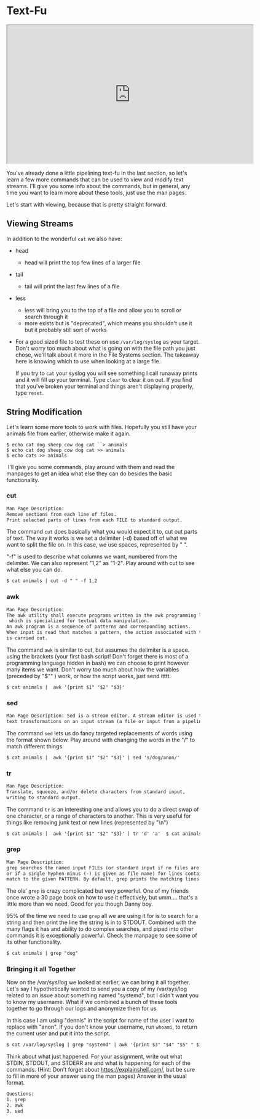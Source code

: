 # Text-Fu

<iframe allowfullscreen class="fr-draggable" height="360" src="https://www.youtube.com/embed/NmrFM1_9K74?wmode=opaque" width="640"></iframe>

  

You've already done a little pipelining text-fu in the last section, so
let's learn a few more commands that can be used to view and modify text
streams. I'll give you some info about the commands, but in general, any
time you want to learn more about these tools, just use the man pages.

Let's start with viewing, because that is pretty straight forward.

## Viewing Streams

In addition to the wonderful `cat` we also have:

-   head
    -   head will print the top few lines of a larger file

-   tail
    -   tail will print the last few lines of a file

-   less

    -   less will bring you to the top of a file and allow you to scroll
        or search through it
    -   more exists but is "deprecated", which means you shouldn't use
        it but it probably still sort of works

-   For a good sized file to test these on use `/var/log/syslog` as your
    target. Don't worry too much about what is going on with the file
    path you just chose, we'll talk about it more in the File Systems
    section. The takeaway here is knowing which to use when looking at a
    large file.

    If you try to `cat` your syslog you will see something I call
    runaway prints and it will fill up your terminal. Type `clear` to
    clear it on out. If you find that you've broken your terminal and
    things aren't displaying properly, type `reset`.

## String Modification

Let's learn some more tools to work with files. Hopefully you still have
your animals file from earlier, otherwise make it again.

`$ echo cat dog sheep cow dog cat ``> animals `  
`$ echo cat dog sheep cow dog cat >> animals `  
`$ echo cats >> animals `

 I'll give you some commands, play around with them and read the
manpages to get an idea what else they can do besides the basic
functionality.

### cut

``` default
Man Page Description: 
Remove sections from each line of files. 
Print selected parts of lines from each FILE to standard output.
```

The command `cut` does basically what you would expect it to, cut out
parts of text. The way it works is we set a delimiter (-d) based off of
what we want to split the file on. In this case, we use spaces,
represented by " ".

"-f" is used to describe what columns we want, numbered from the
delimiter. We can also represent "1,2" as "1-2". Play around with cut to
see what else you can do.

``` default
$ cat animals | cut -d " " -f 1,2
```

### awk

``` default
Man Page Description: 
The awk utility shall execute programs written in the awk programming language,
 which is specialized for textual data manipulation. 
An awk program is a sequence of patterns and corresponding actions. 
When input is read that matches a pattern, the action associated with that pattern
is carried out.
```

The command `awk` is similar to cut, but assumes the delimiter is a
space. using the brackets (your first bash script! Don't forget there is
most of a programming language hidden in bash) we can choose to print
however many items we want. Don't worry too much about how the variables
(preceded by "$"" ) work, or how the script works, just send itttt.

``` default
$ cat animals |  awk '{print $1" "$2" "$3}'
```

### sed

``` default
Man Page Description: Sed is a stream editor. A stream editor is used to perform basic 
text transformations on an input stream (a file or input from a pipeline).
```

The command `sed` lets us do fancy targeted replacements of words using
the format shown below. Play around with changing the words in the "/"
to match different things.

``` default
$ cat animals |  awk '{print $1" "$2" "$3}' | sed 's/dog/anon/'
```

### tr

``` default
Man Page Description: 
Translate, squeeze, and/or delete characters from standard input, 
writing to standard output.
```

The command `tr` is an interesting one and allows you to do a direct
swap of one character, or a range of characters to another. This is very
useful for things like removing junk text or new lines (represented by
"\\n")

``` default
$ cat animals |  awk '{print $1" "$2" "$3}' | tr 'd' 'a'  $ cat animals |  awk '{print $1" "$2" "$3}' | tr 'do' 'pi'  
```

### grep

``` default
Man Page Description: 
grep searches the named input FILEs (or standard input if no files are named, 
or if a single hyphen-minus (-) is given as file name) for lines containing a 
match to the given PATTERN. By default, grep prints the matching lines.
```

The ole' `grep` is crazy complicated but very powerful. One of my
friends once wrote a 30 page book on how to use it effectively, but
umm.... that's a little more than we need. Good for you though Danny
boy.

95% of the time we need to use `grep` all we are using it for is to
search for a string and then print the line the string is in to STDOUT.
Combined with the many flags it has and ability to do complex searches,
and piped into other commands it is exceptionally powerful. Check the
manpage to see some of its other functionality.

``` default
$ cat animals | grep "dog"
```

### Bringing it all Together

Now on the /var/sys/log we looked at earlier, we can bring it all
together. Let's say I hypothetically wanted to send you a copy of my
/var/sys/log related to an issue about something named "systemd", but I
didn't want you to know my username. What if we combined a bunch of
these tools together to go through our logs and anonymize them for us.

In this case I am using "dennis" in the script for name of the user I
want to replace with "anon". If you don't know your username, run
`whoami`, to return the current user and put it into the script.

``` default
$ cat /var/log/syslog | grep "systemd" | awk '{print $3" "$4" "$5" " $10" "$11" " $12" "$13" "$14}' | sed 's/dennis/anon/'
```

Think about what just happened. For your assignment, write out what
STDIN, STDOUT, and STDERR are and what is happening for each of the
commands. (Hint: Don't forget about
<a href="https://explainshell.com/" rel="noopener"
target="_blank">https://explainshell.com/</a>, but be sure to fill in
more of your answer using the man pages) Answer in the usual format.

``` default
Questions:
1. grep 
2. awk 
3. sed
```
